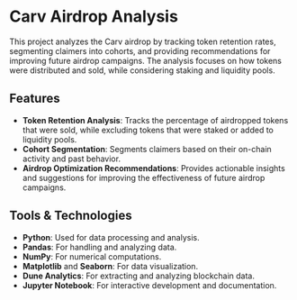 # Carv Airdrop Analysis

This project analyzes the Carv airdrop by tracking token retention rates, segmenting claimers into cohorts, and providing recommendations for improving future airdrop campaigns. The analysis focuses on how tokens were distributed and sold, while considering staking and liquidity pools.

## Features

- **Token Retention Analysis**: Tracks the percentage of airdropped tokens that were sold, while excluding tokens that were staked or added to liquidity pools.
- **Cohort Segmentation**: Segments claimers based on their on-chain activity and past behavior.
- **Airdrop Optimization Recommendations**: Provides actionable insights and suggestions for improving the effectiveness of future airdrop campaigns.

## Tools & Technologies

- **Python**: Used for data processing and analysis.
- **Pandas**: For handling and analyzing data.
- **NumPy**: For numerical computations.
- **Matplotlib** and **Seaborn**: For data visualization.
- **Dune Analytics**: For extracting and analyzing blockchain data.
- **Jupyter Notebook**: For interactive development and documentation.

